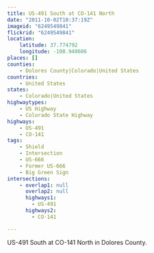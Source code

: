 ```yaml
---
title: US-491 South at CO-141 North
date: "2011-10-02T10:37:19Z"
imageid: "6249549841"
flickrid: "6249549841"
location:
    latitude: 37.774792
    longitude: -108.940606
places: []
counties:
    - Dolores County|Colorado|United States
countries:
    - United States
states:
    - Colorado|United States
highwaytypes:
    - US Highway
    - Colorado State Highway
highways:
    - US-491
    - CO-141
tags:
    - Shield
    - Intersection
    - US-666
    - Former US-666
    - Big Green Sign
intersections:
    - overlap1: null
      overlap2: null
      highways1:
        - US-491
      highways2:
        - CO-141

---
```

US-491 South at CO-141 North in Dolores County.